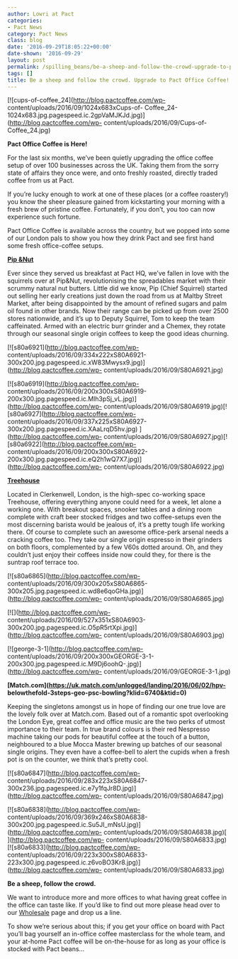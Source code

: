 ```yaml
---
author: Lowri at Pact
categories:
- Pact News
category: Pact News
class: blog
date: '2016-09-29T18:05:22+00:00'
date-shown: '2016-09-29'
layout: post
permalink: /spilling_beans/be-a-sheep-and-follow-the-crowd-upgrade-to-pact-office-coffee
tags: []
title: Be a sheep and follow the crowd. Upgrade to Pact Office Coffee!
---
```


[![cups-of-coffee_24](http://blog.pactcoffee.com/wp-
content/uploads/2016/09/1024x683xCups-of-
Coffee_24-1024x683.jpg.pagespeed.ic.2gpVaMJKJd.jpg)](http://blog.pactcoffee.com/wp-
content/uploads/2016/09/Cups-of-Coffee_24.jpg)

**Pact Office Coffee is Here!**

For the last six months, we’ve been quietly upgrading the office coffee setup
of over 100 businesses across the UK. Taking them from the sorry state of
affairs they once were, and onto freshly roasted, directly traded coffee from
us at Pact.

If you’re lucky enough to work at one of these places (or a coffee roastery!)
you know the sheer pleasure gained from kickstarting your morning with a fresh
brew of pristine coffee. Fortunately, if you don’t, you too can now experience
such fortune.

Pact Office Coffee is available across the country, but we popped into some of
our London pals to show you how they drink Pact and see first hand some fresh
office-coffee setups.

[**Pip &Nut**](http://www.pipandnut.com/)

Ever since they served us breakfast at Pact HQ, we’ve fallen in love with the
squirrels over at Pip&Nut, revolutionising the spreadables market with their
scrummy natural nut butters. Little did we know, Pip (Chief Squirrel) started
out selling her early creations just down the road from us at Maltby Street
Market, after being disappointed by the amount of refined sugars and palm oil
found in other brands. Now their range can be picked up from over 2500 stores
nationwide, and it’s up to Deputy Squirrel, Tom to keep the team caffeinated.
Armed with an electric burr grinder and a Chemex, they rotate through our
seasonal single origin coffees to keep the good ideas churning.

[![s80a6921](http://blog.pactcoffee.com/wp-
content/uploads/2016/09/334x222xS80A6921-300x200.jpg.pagespeed.ic.xW83Mwysx9.jpg)](http://blog.pactcoffee.com/wp-
content/uploads/2016/09/S80A6921.jpg)

[![s80a6919](http://blog.pactcoffee.com/wp-
content/uploads/2016/09/200x300xS80A6919-200x300.jpg.pagespeed.ic.Mlh3pSj_vL.jpg)](http://blog.pactcoffee.com/wp-
content/uploads/2016/09/S80A6919.jpg)[![s80a6927](http://blog.pactcoffee.com/wp-
content/uploads/2016/09/337x225xS80A6927-300x200.jpg.pagespeed.ic.XAaLrqD5hv.jpg)
](http://blog.pactcoffee.com/wp-
content/uploads/2016/09/S80A6927.jpg)[![s80a6922](http://blog.pactcoffee.com/wp-
content/uploads/2016/09/200x300xS80A6922-200x300.jpg.pagespeed.ic.eQ2h1wQ7X7.jpg)](http://blog.pactcoffee.com/wp-
content/uploads/2016/09/S80A6922.jpg)

[**Treehouse**](http://granttree.co.uk/treehouse/)

Located in Clerkenwell, London, is the high-spec co-working space Treehouse,
offering everything anyone could need for a week, let alone a working one.
With breakout spaces, snooker tables and a dining room complete with craft
beer stocked fridges and two coffee-setups even the most discerning barista
would be jealous of, it’s a pretty tough life working there. Of course to
complete such an awesome office-perk arsenal needs a cracking coffee too. They
take our single origin espresso in their grinders on both floors, complemented
by a few V60s dotted around. Oh, and they couldn’t just enjoy their coffees
inside now could they, for there is the suntrap roof terrace too.

[![s80a6865](http://blog.pactcoffee.com/wp-
content/uploads/2016/09/300x205xS80A6865-300x205.jpg.pagespeed.ic.wd8e6qoGHa.jpg)](http://blog.pactcoffee.com/wp-
content/uploads/2016/09/S80A6865.jpg)

[![](http://blog.pactcoffee.com/wp-
content/uploads/2016/09/527x351xS80A6903-300x200.jpg.pagespeed.ic.O5pR5rtXpi.jpg)](http://blog.pactcoffee.com/wp-
content/uploads/2016/09/S80A6903.jpg)

[![george-3-1](http://blog.pactcoffee.com/wp-
content/uploads/2016/09/200x300xGEORGE-3-1-200x300.jpg.pagespeed.ic.M9Dj6oohQ-.jpg)](http://blog.pactcoffee.com/wp-
content/uploads/2016/09/GEORGE-3-1.jpg)

**[Match.com](https://uk.match.com/unlogged/landing/2016/06/02/hpv-
belowthefold-3steps-geo-psc-bowling?klid=6740&ktid=0)**

Keeping the singletons amongst us in hope of finding our one true love are the
lovely folk over at Match.com. Based out of a romantic spot overlooking the
London Eye, great coffee and office music are the two perks of utmost
importance to their team. In true brand colours is their red Nespresso machine
taking our pods for beautiful coffee at the touch of a button, neighboured to
a blue Mocca Master brewing up batches of our seasonal single origins. They
even have a coffee-bell to alert the cupids when a fresh pot is on the
counter, we think that’s pretty cool.

[![s80a6847](http://blog.pactcoffee.com/wp-
content/uploads/2016/09/283x223xS80A6847-300x236.jpg.pagespeed.ic.e7y1fqJr8D.jpg)](http://blog.pactcoffee.com/wp-
content/uploads/2016/09/S80A6847.jpg)

[![s80a6838](http://blog.pactcoffee.com/wp-
content/uploads/2016/09/369x246xS80A6838-300x200.jpg.pagespeed.ic.Su5JI_mNsU.jpg)](http://blog.pactcoffee.com/wp-
content/uploads/2016/09/S80A6838.jpg)[  
](http://blog.pactcoffee.com/wp-
content/uploads/2016/09/S80A6833.jpg)[![s80a6833](http://blog.pactcoffee.com/wp-
content/uploads/2016/09/223x300xS80A6833-223x300.jpg.pagespeed.ic.z6voBO3Kr8.jpg)](http://blog.pactcoffee.com/wp-
content/uploads/2016/09/S80A6833.jpg)[  
](http://blog.pactcoffee.com/wp-content/uploads/2016/09/S80A6838.jpg)

**Be a sheep, follow the crowd.**

We want to introduce more and more offices to what having great coffee in the
office can taste like. If you’d like to find out more please head over to our
[Wholesale](http://www.pactcoffee.com/wholesale) page and drop us a line.

To show we’re serious about this; if you get your office on board with Pact
you’ll bag yourself an in-office coffee masterclass for the whole team, and
your at-home Pact coffee will be on-the-house for as long as your office is
stocked with Pact beans…